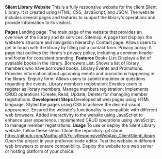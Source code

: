 **Silent Library Website**
This is a fully responsive website for the client Silent Library. It is created using HTML, CSS, JavaScript, and JSON. The website includes several pages and features to support the library's operations and provide information to its visitors.

**Pages**
Landing page: The main page of the website that provides an overview of the library and its services.
Sitemap: A page that displays the website's structure and navigation hierarchy.
Contact page: Allows users to get in touch with the library by filling out a contact form.
Privacy policy: A page that outlines the library's privacy policy, including a common header and footer for consistent branding.
**Features**
Books List: Displays a list of available books in the library.
Borrowers List: Shows a list of library members who have borrowed books.
Library Events and Promotions: Provides information about upcoming events and promotions happening in the library.
Enquiry form: Allows users to submit inquiries or questions regarding the events.
Library members registration: Enables users to register as library members.
Manage members registration: Implements CRUD operations (Create, Read, Update, Delete) for managing member registrations.
**Development Steps**
Developed all web pages using HTML language.
Styled the pages using CSS to achieve the desired visual appearance.
Ensured the website's functionality is compatible with different web browsers.
Added interactivity to the website using JavaScript to enhance user experience.
Implemented CRUD operations using JavaScript to manage member registrations.
**Usage**
To use or deploy the Silent Library website, follow these steps:
Clone the repository: git clone https://github.com/Madhuja93/FullyResponsiveWebApp_ClientSilentLibrary
Open the project in your preferred code editor.
Test the website in different web browsers to ensure compatibility.
Deploy the website to a web server or hosting platform of your choice.

